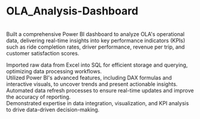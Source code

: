 # OLA_Analysis-Dashboard
<br>
Built a comprehensive Power BI dashboard to analyze OLA's operational data, delivering real-time insights into key performance indicators (KPIs) such as ride completion rates, driver performance, revenue per trip, and customer satisfaction scores.
<br>



Imported raw data from Excel into SQL for efficient storage and querying, optimizing data processing workflows.
<br>
Utilized Power BI's advanced features, including DAX formulas and interactive visuals, to uncover trends and present actionable insights.
<br>
Automated data refresh processes to ensure real-time updates and improve the accuracy of reporting.
<br>
Demonstrated expertise in data integration, visualization, and KPI analysis to drive data-driven decision-making.
